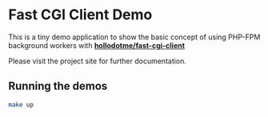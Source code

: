 # Fast CGI Client Demo

This is a tiny demo application to show the basic concept of using PHP-FPM background workers with 
**[hollodotme/fast-cgi-client](https://github.com/hollodotme/fast-cgi-client)**

Please visit the project site for further documentation.

## Running the demos

```bash
make up
```